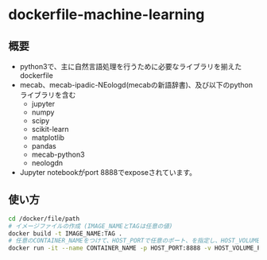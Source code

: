 # dockerfile-machine-learning

## 概要
- python3で、主に自然言語処理を行うために必要なライブラリを揃えたdockerfile
- mecab、mecab-ipadic-NEologd(mecabの新語辞書)、及び以下のpythonライブラリを含む
  - jupyter
  - numpy
  - scipy
  - scikit-learn
  - matplotlib
  - pandas
  - mecab-python3
  - neologdn
- Jupyter notebookがport 8888でexposeされています。

## 使い方

```bash
cd /docker/file/path
# イメージファイルの作成 (IMAGE_NAMEとTAGは任意の値)
docker build -t IMAGE_NAME:TAG .
# 任意のCONTAINER_NAMEをつけて、HOST_PORTで任意のポート、を指定し、HOST_VOLUME_PATHでホスト側のパスを指定し、container作成
docker run -it --name CONTAINER_NAME -p HOST_PORT:8888 -v HOST_VOLUME_PATH:/notebook IMAGE_NAME bash
```
